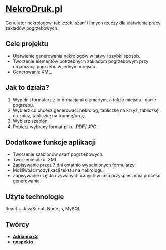 # [**NekroDruk.pl**](https://nekrodruk.pl)

Generator nekrologów, tabliczek, szarf i innych rzeczy dla ułatwienia pracy zakładów pogrzebowych.

## Cele projektu
- Ułatwienie generowania nekrologów w łatwy i szybki sposób.
- Tworzenie elementów potrzebnych zakładom pogrzebowym przy organizacji pogrzebu w jednym miejscu.
- Generowanie XML.

## Jak to działa?
<ol>
  <li>Wypełnij formularz z informacjami o zmarłym, a także miejscu i dacie pogrzebu.</li>
  <li>Wybierz co chcesz generować: nekrolog, tabliczkę na krzyż, tabliczkę na znicz, tabliczkę na trumnę/urnę.</li>
  <li>Wybierz szablon.</li>
  <li>Pobierz wybrany format pliku .PDF/.JPG.</li>
</ol>

## Dodatkowe funkcje aplikacji
- Tworzenie szablonów szarf pogrzebowych.
- Tworzenie pliku .XML.
- Zapisywanie przez 7 dni ostatnio wypełnionych formularzy.
- Możliwość modyfikacji tekstu na nekrologu.
- Zapisywanie często używanych danych w celu przyspieszenia procesu generowania.

## Użyte technologie
React + JavaScript, Node.js, MySQL

## Twórcy
- [**Adriannax3**](https://github.com/Adriannax3)
- [**gospekto**](https://github.com/gospekto)
